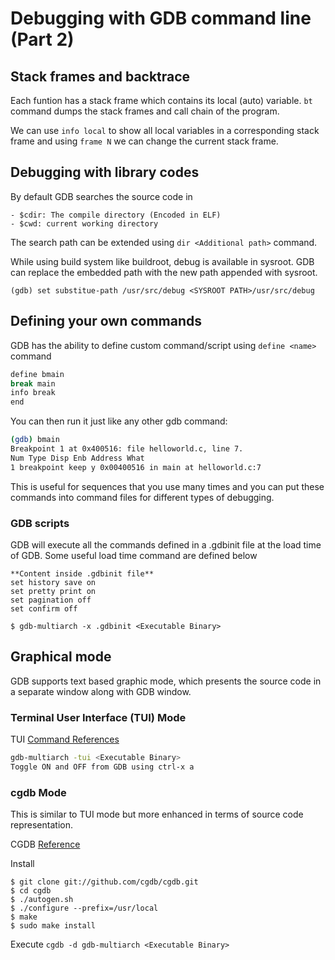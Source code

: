 # Debugging with GDB command line (Part 2)

## Stack frames and backtrace

Each funtion has a stack frame which contains its local (auto) variable. `bt` command dumps the stack frames and call chain of the program. 

We can use `info local` to show all local variables in a corresponding stack frame and using `frame N` we can change the current stack frame.

## Debugging with library codes

By default GDB searches the source code in 

	- $cdir: The compile directory (Encoded in ELF)
	- $cwd: current working directory

The search path can be extended using `dir <Additional path>` command.

While using build system like buildroot, debug is available in sysroot. GDB can replace the embedded path with the new path appended with sysroot. 

`(gdb) set substitue-path /usr/src/debug <SYSROOT PATH>/usr/src/debug`

## Defining your own commands

GDB has the ability to define custom command/script using `define <name>` command

```sh
define bmain
break main
info break
end
```
You can then run it just like any other gdb command:

```sh
(gdb) bmain
Breakpoint 1 at 0x400516: file helloworld.c, line 7.
Num Type Disp Enb Address What
1 breakpoint keep y 0x00400516 in main at helloworld.c:7
```
This is useful for sequences that you use many times and you can put these commands into command files for different types of debugging.

### GDB scripts
GDB will execute all the commands defined in a .gdbinit file at the load time of GDB. Some useful load time command are defined below
```
**Content inside .gdbinit file**
set history save on
set pretty print on
set pagination off
set confirm off

$ gdb-multiarch -x .gdbinit <Executable Binary>
```
## Graphical mode

GDB supports text based graphic mode, which presents the source code in a separate window along with GDB window.

### Terminal User Interface (TUI) Mode

TUI [Command References](https://sourceware.org/gdb/onlinedocs/gdb/TUI-Commands.html)

```sh
gdb-multiarch -tui <Executable Binary>
Toggle ON and OFF from GDB using ctrl-x a
```
### cgdb Mode

This is similar to TUI mode but more enhanced in terms of source code representation. 

CGDB [Reference](https://cgdb.github.io/)

Install
```
$ git clone git://github.com/cgdb/cgdb.git
$ cd cgdb
$ ./autogen.sh
$ ./configure --prefix=/usr/local
$ make
$ sudo make install
```

Execute
`cgdb -d gdb-multiarch <Executable Binary>`
